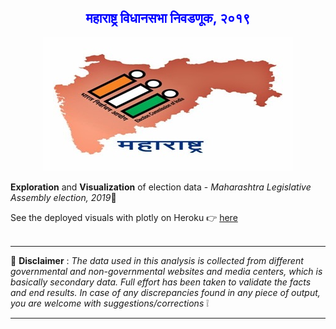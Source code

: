 <center>
<h2 style="font:monaco;color:blue;">महाराष्ट्र विधानसभा निवडणूक, २०१९  </h3>
<center><img src='/images/maha.jpg'></center>
</center>

**Exploration** and **Visualization** of election data - *Maharashtra Legislative Assembly election, 2019*:triangular_flag_on_post: <br/>

See the deployed visuals with plotly on Heroku :point_right: [here](https://github.com/kumarh22) <br/> <br/>
_______________________________________________________________________________________________
:pray:  **Disclaimer** \: *The data used in this analysis is collected from different governmental and non-governmental websites and media centers,
which is basically secondary data. Full effort has been taken to validate the facts and end results.
In case of any discrepancies found in any piece of output, you are welcome with suggestions/corrections* :grey_exclamation:
_______________________________________________________________________________________________

